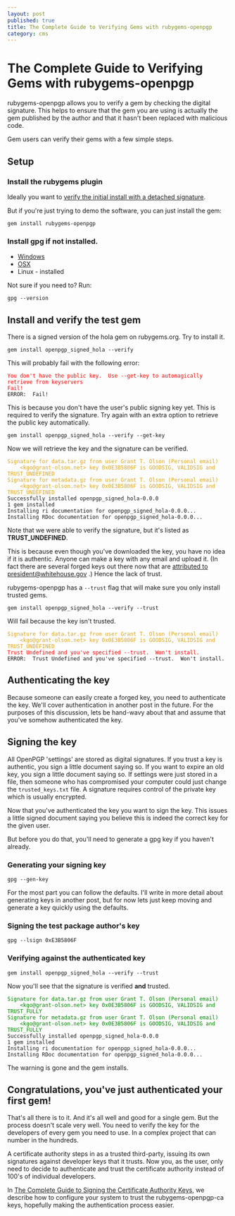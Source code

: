 ```yaml
---
layout: post
published: true
title: The Complete Guide to Verifying Gems with rubygems-openpgp
category: cms
---
```


The Complete Guide to Verifying Gems with rubygems-openpgp
==========================================================

rubygems-openpgp allows you to verify a gem by checking the digital
signature.  This helps to ensure that the gem you are using is
actually the gem published by the author and that it hasn't been
replaced with malicious code.

Gem users can verify their gems with a few simple steps.

## Setup

### Install the rubygems plugin

Ideally you want to [verify the initial install with a detached
signature](./the-complete-guide-to-verifying-your-initial-install.html).

But if you're just trying to demo the software, you can just install
the gem:

    gem install rubygems-openpgp


### Install gpg if not installed.

* [Windows](http://www.gpg4win.org)
* [OSX](https://www.gpgtools.org/)
* Linux - installed

Not sure if you need to? Run:

    gpg --version
    
## Install and verify the test gem

There is a signed version of the hola gem on rubygems.org.  Try to
install it.

    gem install openpgp_signed_hola --verify

This will probably fail with the following error:

<pre><code><span style='color:red;'>You don't have the public key.  Use --get-key to automagically retrieve from keyservers
Fail!</span>
ERROR:  Fail!
</code></pre>

This is because you don't have the user's public signing key yet. This
is required to verify the signature. Try again with an extra option to
retrieve the public key automatically.

    gem install openpgp_signed_hola --verify --get-key

Now we will retrieve the key and the signature can be verified.

<pre><code><span style='color:GoldenRod;'>Signature for data.tar.gz from user Grant T. Olson (Personal email)
    &lt;kgo@grant-olson.net&gt; key 0x0E3B5806F is GOODSIG, VALIDSIG and TRUST_UNDEFINED
Signature for metadata.gz from user Grant T. Olson (Personal email)
    &lt;kgo@grant-olson.net&gt; key 0x0E3B5806F is GOODSIG, VALIDSIG and TRUST_UNDEFINED</span>
Successfully installed openpgp_signed_hola-0.0.0
1 gem installed
Installing ri documentation for openpgp_signed_hola-0.0.0...
Installing RDoc documentation for openpgp_signed_hola-0.0.0...
</code></pre>    

Note that we were able to verify the signature, but it's listed as
**TRUST_UNDEFINED**.

This is because even though you've downloaded the key, you have no
idea if it is authentic. Anyone can make a key with any email and
upload it. (In fact there are several forged keys out there now that
are
[attributed to president@whitehouse.gov](http://pool.sks-keyservers.net:11371/pks/lookup?op=vindex&search=president%40whitehouse.gov&fingerprint=on)
.)  Hence the lack of trust.

rubygems-openpgp has a `--trust` flag that will make sure you only
install trusted gems.

    gem install openpgp_signed_hola --verify --trust

Will fail because the key isn't trusted.

<pre><code><span style='color:GoldenRod;'>Signature for data.tar.gz from user Grant T. Olson (Personal email)
    &lt;kgo@grant-olson.net&gt; key 0x0E3B5806F is GOODSIG, VALIDSIG and TRUST_UNDEFINED</span>
<span style='color:red'>Trust Undefined and you've specified --trust.  Won't install.</span>
ERROR:  Trust Undefined and you've specified --trust.  Won't install.
</code></pre>


## Authenticating the key

Because someone can easily create a forged key, you need to
authenticate the key. We'll cover authentication in another post in
the future. For the purposes of this discussion, lets be hand-wavy
about that and assume that you've somehow authenticated the key.

## Signing the key

All OpenPGP 'settings' are stored as digital signatures.  If you trust
a key is authentic, you sign a little document saying so.  If you want
to expire an old key, you sign a little document saying so.  If
settings were just stored in a file, then someone who has compromised
your computer could just change the `trusted_keys.txt` file.  A
signature requires control of the private key which is usually
encrypted.

Now that you've authenticated the key you want to sign the key. This
issues a little signed document saying you believe this is indeed the
correct key for the given user.

But before you do that, you'll need to generate a gpg key if you
haven't already.

### Generating your signing key

    gpg --gen-key

For the most part you can follow the defaults.  I'll write in more
detail about generating keys in another post, but for now lets just
keep moving and generate a key quickly using the defaults.

### Signing the test package author's key

    gpg --lsign 0xE3B5806F

### Verifying against the authenticated key

    gem install openpgp_signed_hola --verify --trust

Now you'll see that the signature is verified **and** trusted.

<pre><code><span style='color:green;'>Signature for data.tar.gz from user Grant T. Olson (Personal email)
    &lt;kgo@grant-olson.net&gt; key 0x0E3B5806F is GOODSIG, VALIDSIG and TRUST_FULLY
Signature for metadata.gz from user Grant T. Olson (Personal email)
    &lt;kgo@grant-olson.net&gt; key 0x0E3B5806F is GOODSIG, VALIDSIG and TRUST_FULLY</span>
Successfully installed openpgp_signed_hola-0.0.0
1 gem installed
Installing ri documentation for openpgp_signed_hola-0.0.0...
Installing RDoc documentation for openpgp_signed_hola-0.0.0...
</code></pre>

The warning is gone and the gem installs.

## Congratulations, you've just authenticated your first gem!

That's all there is to it.  And it's all well and good for a single
gem.  But the process doesn't scale very well.  You need to verify the
key for the developers of every gem you need to use.  In a complex
project that can number in the hundreds.

A certificate authority steps in as a trusted third-party, issuing
its own signatures against developer keys that it trusts.  Now you, as
the user, only need to decide to authenticate and trust the
certificate authority instead of 100's of individual developers.

In [The Complete Guide to Signing the Certificate Authority Keys](./the-complete-guide-to-signing-the-certificate-authority-keys.html),
we describe how to configure your system to trust the
rubygems-openpgp-ca keys, hopefully making the authentication process
easier.
